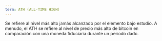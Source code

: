 ```yaml
---
term: ATH (ALL-TIME HIGH)
---
```


Se refiere al nivel más alto jamás alcanzado por el elemento bajo estudio. A menudo, el ATH se refiere al nivel de precio más alto de bitcoin en comparación con una moneda fiduciaria durante un período dado.
